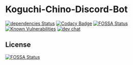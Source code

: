 # Koguchi-Chino-Discord-Bot

[![dependencies Status](https://david-dm.org/edisonlee55/Koguchi-Chino-Discord-Bot/status.svg)](https://david-dm.org/edisonlee55/Koguchi-Chino-Discord-Bot)
[![Codacy Badge](https://api.codacy.com/project/badge/Grade/3afdee7e0b1849fca7a03ec14e1dbf46)](https://www.codacy.com/app/edisonlee55/Koguchi-Chino-Discord-Bot?utm_source=github.com&amp;utm_medium=referral&amp;utm_content=edisonlee55/Koguchi-Chino-Discord-Bot&amp;utm_campaign=Badge_Grade)
[![FOSSA Status](https://app.fossa.io/api/projects/git%2Bgithub.com%2Fedisonlee55%2FKoguchi-Chino-Discord-Bot.svg?type=shield)](https://app.fossa.io/projects/git%2Bgithub.com%2Fedisonlee55%2FKoguchi-Chino-Discord-Bot?ref=badge_shield)
[![Known Vulnerabilities](https://snyk.io/test/github/edisonlee55/koguchi-chino-discord-bot/badge.svg?targetFile=package.json)](https://snyk.io/test/github/edisonlee55/koguchi-chino-discord-bot?targetFile=package.json)
[![dev chat](https://discordapp.com/api/guilds/395361437876224001/widget.png?style=shield)](https://discord.gg/YhqcM3f)


## License
[![FOSSA Status](https://app.fossa.io/api/projects/git%2Bgithub.com%2Fedisonlee55%2FKoguchi-Chino-Discord-Bot.svg?type=large)](https://app.fossa.io/projects/git%2Bgithub.com%2Fedisonlee55%2FKoguchi-Chino-Discord-Bot?ref=badge_large)
